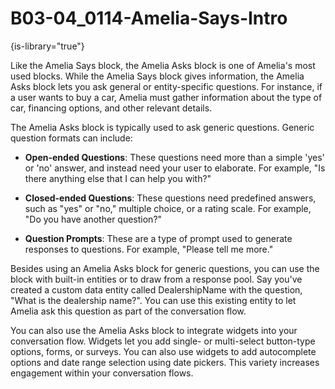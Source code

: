 # B03-04_0114-Amelia-Says-Intro

{is-library="true"}

<snippet id="B03-04_0114-Amelia-Says-Intro_snippet">



Like the Amelia Says block, the Amelia Asks block is one of Amelia's most used blocks. While the Amelia Says block gives information, the Amelia Asks block lets you ask general or entity-specific questions. For instance, if a user wants to buy a car, Amelia must gather information about the type of car, financing options, and other relevant details.

The Amelia Asks block is typically used to ask generic questions. Generic question formats can include:

* **Open-ended Questions**: These questions need more than a simple 'yes' or 'no' answer, and instead need your user to elaborate. For example, "Is there anything else that I can help you with?"

* **Closed-ended Questions**: These questions need predefined answers, such as "yes" or "no," multiple choice, or a rating scale. For example, "Do you have another question?"

* **Question Prompts**: These are a type of prompt used to generate responses to questions. For example, "Please tell me more."

Besides using an Amelia Asks block for generic questions, you can use the block with built-in entities or to draw from a response pool. Say you've created a custom data entity called DealershipName with the question, "What is the dealership name?". You can use this existing entity to let Amelia ask this question as part of the conversation flow.

You can also use the Amelia Asks block to integrate widgets into your conversation flow. Widgets let you add single- or multi-select button-type options, forms, or surveys. You can also use widgets to add autocomplete options and date range selection using date pickers. This variety increases engagement within your conversation flows.


</snippet>
